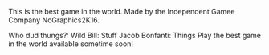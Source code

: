 This is the best game in the world.
Made by the Independent Gamee Company NoGraphics2K16.

Who dud thungs?:
	Wild Bill: Stuff
	Jacob Bonfanti: Things
Play the best game in the world available sometime soon!

